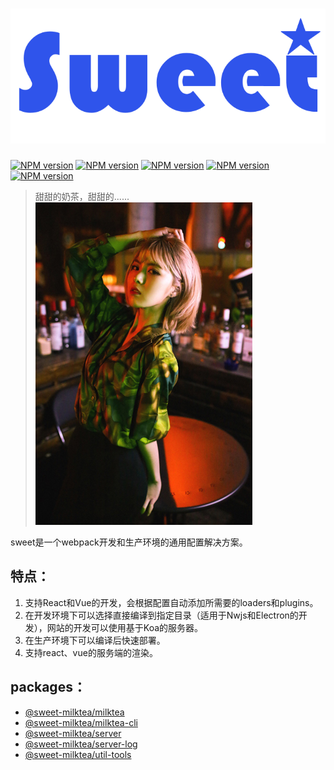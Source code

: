 # ![](statics/logo.svg)

[![NPM version][milktea-image]][milktea-url]
[![NPM version][milktea-cli-image]][milktea-cli-url]
[![NPM version][server-image]][server-url]
[![NPM version][server-log-image]][server-log-url]
[![NPM version][util-tools-image]][util-tools-url]

[milktea-image]: https://img.shields.io/badge/milktea-0.3.12-blue.svg
[milktea-cli-image]: https://img.shields.io/badge/milktea--cli-0.3.9-blue.svg
[server-image]: https://img.shields.io/badge/server-0.4.0-blue.svg
[server-log-image]: https://img.shields.io/badge/server--log-0.3.9-blue.svg
[util-tools-image]: https://img.shields.io/badge/util--tools-0.4.0-blue.svg

[milktea-url]: http://npmjs.org/package/@sweet-milktea/milktea
[milktea-cli-url]: http://npmjs.org/package/@sweet-milktea/milktea-cli
[server-url]: http://npmjs.org/package/@sweet-milktea/server
[server-log-url]: http://npmjs.org/package/@sweet-milktea/server-log
[util-tools-url]: http://npmjs.org/package/@sweet-milktea/util-tools

> 甜甜的奶茶，甜甜的......   
> ![](statics/tsl.jpg)

sweet是一个webpack开发和生产环境的通用配置解决方案。

## 特点：

1. 支持React和Vue的开发，会根据配置自动添加所需要的loaders和plugins。  
2. 在开发环境下可以选择直接编译到指定目录（适用于Nwjs和Electron的开发），网站的开发可以使用基于Koa的服务器。
3. 在生产环境下可以编译后快速部署。
4. 支持react、vue的服务端的渲染。

## packages：

* [@sweet-milktea/milktea](packages/milktea/README.md)
* [@sweet-milktea/milktea-cli](packages/milktea-cli/README.md)
* [@sweet-milktea/server](packages/server/README.md)
* [@sweet-milktea/server-log](packages/server-log/README.md)
* [@sweet-milktea/util-tools](packages/util-tools/README.md)